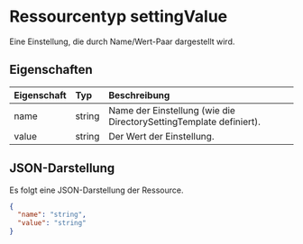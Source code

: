 # <a name="settingvalue-resource-type"></a>Ressourcentyp settingValue

Eine Einstellung, die durch Name/Wert-Paar dargestellt wird.


## <a name="properties"></a>Eigenschaften
| Eigenschaft     | Typ   |Beschreibung|
|:---------------|:--------|:----------|
|name|string|Name der Einstellung (wie die DirectorySettingTemplate definiert).|
|value|string|Der Wert der Einstellung.|

## <a name="json-representation"></a>JSON-Darstellung

Es folgt eine JSON-Darstellung der Ressource.

<!-- {
  "blockType": "resource",
  "optionalProperties": [

  ],
  "@odata.type": "microsoft.graph.settingValue"
}-->

```json
{
  "name": "string",
  "value": "string"
}

```

<!-- uuid: 8fcb5dbc-d5aa-4681-8e31-b001d5168d79
2015-10-25 14:57:30 UTC -->
<!-- {
  "type": "#page.annotation",
  "description": "settingValue resource",
  "keywords": "",
  "section": "documentation",
  "tocPath": ""
}-->
